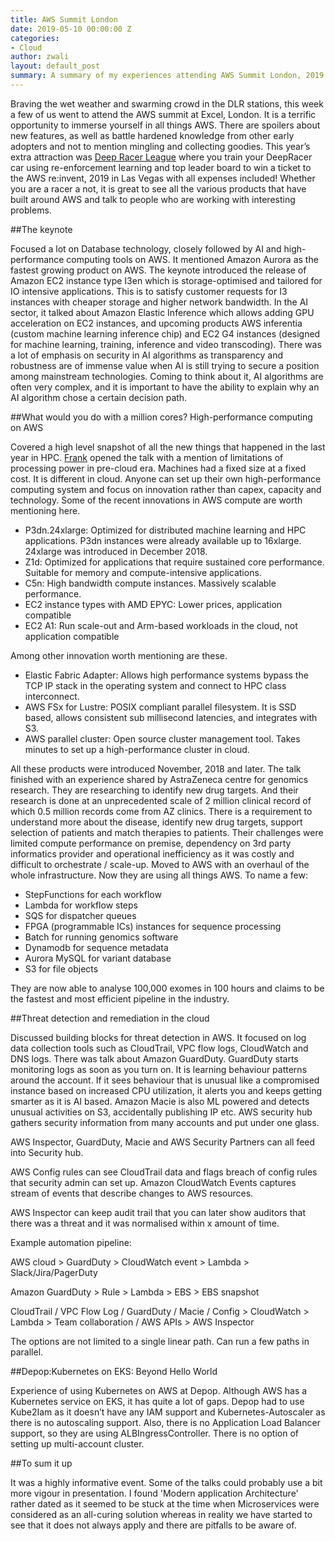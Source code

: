 ```yaml
---
title: AWS Summit London
date: 2019-05-10 00:00:00 Z
categories:
- Cloud
author: zwali
layout: default_post
summary: A summary of my experiences attending AWS Summit London, 2019. Highlights from talks that I found interesting and/or informative. Topics are mainly focused on high-performance computing, security and distributed architecture.
---
```


Braving the wet weather and swarming crowd in the DLR stations, this week a few of us went to attend the AWS summit at Excel, London. It is a terrific opportunity to immerse yourself in all things AWS. There are spoilers about new features, as well as battle hardened knowledge from other early adopters and not to mention mingling and collecting goodies. This year’s extra attraction was [Deep Racer League](https://aws.amazon.com/deepracer/league/) where you train your DeepRacer car using re-enforcement learning and top leader board to win a ticket to the AWS re:invent, 2019 in Las Vegas with all expenses included! Whether you are a racer a not, it is great to see all the various products that have built around AWS and talk to people who are working with interesting problems. 

##The keynote

Focused a lot on Database technology, closely followed by AI and high-performance computing tools on AWS. It mentioned Amazon Aurora as the fastest growing product on AWS. The keynote introduced the release of Amazon EC2 instance type I3en which is storage-optimised and tailored for IO intensive applications. This is to satisfy customer requests for I3 instances with cheaper storage and higher network bandwidth. In the AI sector, it talked about Amazon Elastic Inference which allows adding GPU acceleration on EC2 instances, and upcoming products AWS inferentia (custom machine learning inference chip) and EC2 G4 instances (designed for machine learning, training, inference and video transcoding). There was a lot of emphasis on security in AI algorithms as transparency and robustness are of immense value when AI is still trying to secure a position among mainstream technologies. Coming to think about it, AI algorithms are often very complex, and it is important to have the ability to explain why an AI algorithm chose a certain decision path. 

##What would you do with a million cores? High-performance computing on AWS

Covered a high level snapshot of all the new things that happened in the last year in HPC. [Frank](https://www.linkedin.com/in/frankmunz/) opened the talk with a mention of limitations of processing power in pre-cloud era. Machines had a fixed size at a fixed cost. It is different in cloud. Anyone can set up their own high-performance computing system and focus on innovation rather than capex, capacity and technology. Some of the recent innovations in AWS compute are worth mentioning here.

<ul>
	<li>
	P3dn.24xlarge: Optimized for distributed machine learning and HPC applications. P3dn instances were already available up to 16xlarge. 24xlarge was introduced in December 2018.	
	</li>
	<li>
	Z1d: Optimized for applications that require sustained core performance. Suitable for memory and compute-intensive applications.
	</li>
	<li>
	C5n: High bandwidth compute instances. Massively scalable performance.
	</li>
	<li>
	EC2 instance types with AMD EPYC: Lower prices, application compatible
	</li>
	<li>
	EC2 A1: Run scale-out and Arm-based workloads in the cloud, not application compatible
	</li>
</ul>

Among other innovation worth mentioning are these.

<ul>
	<li>
	Elastic Fabric Adapter:  Allows high performance systems bypass the TCP IP stack in the operating system and connect to HPC class interconnect. 
	</li>
	<li>
	AWS FSx for Lustre: POSIX compliant parallel filesystem. It is SSD based, allows consistent sub millisecond latencies, and integrates with S3.
	</li>
	<li>
	AWS parallel cluster: Open source cluster management tool. Takes minutes to set up a high-performance cluster in cloud. 
	</li>
</ul>

All these products were introduced November, 2018 and later. The talk finished with an experience shared by AstraZeneca centre for genomics research. They are researching to identify new drug targets. And their research is done at an unprecedented scale of 2 million clinical record  of which 0.5 million records come from AZ clinics. There is a requirement to understand more about the disease, identify new drug targets, support selection of patients and match therapies to patients. Their challenges were limited compute performance on premise, dependency on 3rd party informatics provider and operational inefficiency as it was costly and difficult to orchestrate / scale-up.
Moved to AWS with an overhaul of the whole infrastructure. Now they are using all things AWS. To name a few:

<ul>
	<li>StepFunctions for each workflow</li>
	<li>Lambda for workflow steps</li>
	<li>SQS for dispatcher queues</li>
	<li>FPGA (programmable ICs)  instances for sequence processing</li>
	<li>Batch for running genomics software</li>
	<li>Dynamodb for sequence metadata</li>
	<li>Aurora MySQL for variant database</li>
	<li>S3 for file objects</li>
</ul>

They are now able to analyse 100,000 exomes in 100 hours and claims to be the fastest and most efficient pipeline in the industry.

##Threat detection and remediation in the cloud

Discussed building blocks for threat detection in AWS. It focused on log data collection tools such as CloudTrail, VPC flow logs, CloudWatch and DNS logs. There was talk about Amazon GuardDuty. GuardDuty starts monitoring logs as soon as you turn on. It is learning behaviour patterns around the account. If it sees behaviour that is unusual like a compromised instance based on increased CPU utilization, it alerts you and keeps getting smarter as it is AI based. Amazon Macie  is also ML powered and detects unusual activities on S3, accidentally publishing IP etc. AWS security hub gathers security information from many accounts and put under one glass.

AWS Inspector, GuardDuty, Macie and AWS Security Partners can all feed into Security hub.

AWS Config rules can see CloudTrail data and flags breach of config rules that security admin can set up. Amazon CloudWatch Events captures stream of events that describe changes to AWS resources.

AWS Inspector can keep audit trail that you can later show auditors that there was a threat and it was normalised within x amount of time.

Example automation pipeline:

AWS cloud > GuardDuty > CloudWatch event > Lambda > Slack/Jira/PagerDuty

Amazon GuardDuty > Rule > Lambda > EBS > EBS snapshot

CloudTrail / VPC Flow Log / GuardDuty / Macie / Config > CloudWatch > Lambda > Team collaboration / AWS APIs >  AWS Inspector 

The options are not limited to a single linear path. Can run a few paths in parallel. 

##Depop:Kubernetes on EKS: Beyond Hello World

Experience of using Kubernetes on AWS at Depop. Although AWS has a Kubernetes service on EKS, it has quite a lot of gaps. Depop had to use Kube2Iam as it doesn’t have any IAM support and Kubernetes-Autoscaler as there is no autoscaling support. Also, there is no Application Load Balancer support, so they are using ALBIngressController. There is no option of setting up multi-account cluster.

##To sum it up

It was a highly informative event. Some of the talks could probably use a bit more vigour in presentation. I found 'Modern application Architecture' rather dated as it seemed to be stuck at the time when Microservices were considered as an all-curing solution whereas in reality we have started to see that it does not always apply and there are pitfalls to be aware of.  